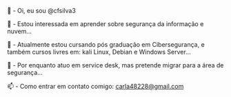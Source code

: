 👋 - Oi, eu sou @cfsilva3

👀 - Estou interessada em aprender sobre segurança da informação e nuvem...

🌱 - Atualmente estou cursando pós graduação  em  Cibersegurança, e também cursos livres em: kali Linux, Debian e Windows Server...

💞️ - Por enquanto atuo em service desk, mas pretende migrar para a área de segurança...

📫 - Como entrar em contato comigo: carla48228@gmail.com

<!---
cfsilva3/cfsilva3 is a ✨ special ✨ repository because its `README.md` (this file) appears on your GitHub profile.
You can click the Preview link to take a look at your changes.
--->
